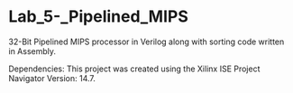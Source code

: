 # Lab_5-_Pipelined_MIPS
32-Bit Pipelined MIPS processor in Verilog along with sorting code written in Assembly.

Dependencies: This project was created using the Xilinx ISE Project Navigator Version: 14.7.
